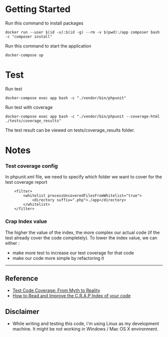 # Getting Started
Run this command to install packages
```
docker run --user $(id -u):$(id -g) --rm -v $(pwd):/app composer bash -c "composer install"
```

Run this command to start the application
```
docker-compose up
```

# Test
Run test
```
docker-compose exec app bash -c "./vendor/bin/phpunit"
```

Run test with coverage
```
docker-compose exec app bash -c "./vendor/bin/phpunit --coverage-html ./tests/coverage_results"
```
The test result can be viewed on tests/coverage_results folder.

# Notes
### Test coverage config
In phpunit.xml file, we need to specify which folder we want to cover for the test coverage report
```
	<filter>
		<whitelist processUncoveredFilesFromWhitelist="true">
			<directory suffix=".php">./app</directory>
		</whitelist>	
	</filter>	
```
### Crap Index value
The higher the value of the index, the more complex our actual code (if the test already cover the code completely).
To lower the index value, we can either :
* make more test to increase our test coverage for that code
* make our code more simple by refactoring it 

---

## Reference
* [Test Code Coverage: From Myth to Reality](https://code.tutsplus.com/articles/test-code-coverage-from-myth-to-reality--cms-20442)
* [How to Read and Improve the C.R.A.P Index of your code](https://opnsrce.github.io/how-to-read-and-improve-the-c-r-a-p-index-of-your-code)

## Disclaimer
* While writing and testing this code, i'm using Linux as my development machine. It might be not working in Windows / Mac OS X environment.
